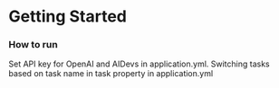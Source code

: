 # Getting Started

### How to run

Set API key for OpenAI and AIDevs in application.yml.
Switching tasks based on task name in task property in application.yml
